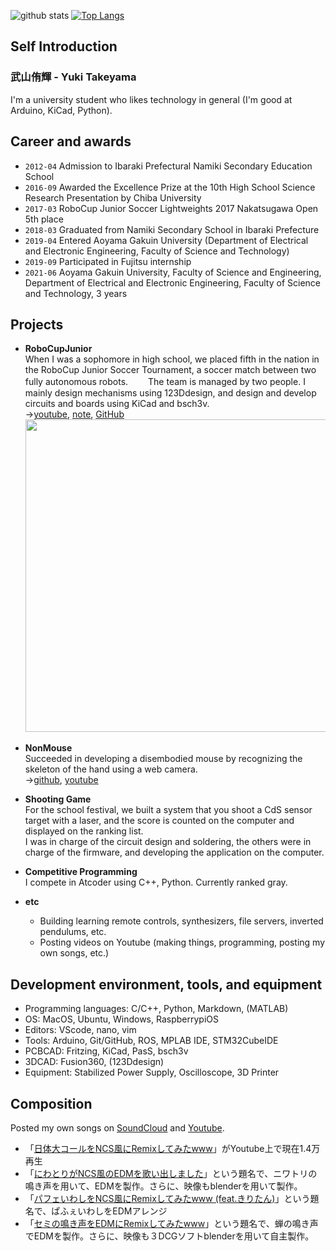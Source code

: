 <!--
### Hi there 👋


**takeyamayuki/takeyamayuki** is a ✨ _special_ ✨ repository because its `README.md` (this file) appears on your GitHub profile.

Here are some ideas to get you started:

- 🔭 I’m currently working on ...
- 🌱 I’m currently learning ...
- 👯 I’m looking to collaborate on ...
- 🤔 I’m looking for help with ...
- 💬 Ask me about ...
- 📫 How to reach me: ...
- 😄 Pronouns: ...
- ⚡ Fun fact: ...
-->
![github stats](https://github-readme-stats.vercel.app/api?username=takeyamayuki)
[![Top Langs](https://github-readme-stats.vercel.app/api/top-langs/?username=takeyamayuki)](https://github.com/anuraghazra/github-readme-stats)  

## Self Introduction
### 武山侑輝 - Yuki Takeyama  
I'm a university student who likes technology in general (I'm good at Arduino, KiCad, Python).

## Career and awards
* `2012-04` Admission to Ibaraki Prefectural Namiki Secondary Education School
* `2016-09` Awarded the Excellence Prize at the 10th High School Science Research Presentation by Chiba University 
* `2017-03` RoboCup Junior Soccer Lightweights 2017 Nakatsugawa Open 5th place  
* `2018-03` Graduated from Namiki Secondary School in Ibaraki Prefecture  
* `2019-04` Entered Aoyama Gakuin University (Department of Electrical and Electronic Engineering, Faculty of Science and Technology)
* `2019-09` Participated in Fujitsu internship   
* `2021-06` Aoyama Gakuin University, Faculty of Science and Engineering, Department of Electrical and Electronic Engineering, Faculty of Science and Technology, 3 years    

## Projects
* **RoboCupJunior**    
When I was a sophomore in high school, we placed fifth in the nation in the RoboCup Junior Soccer Tournament, a soccer match between two fully autonomous robots.　　 The team is managed by two people. I mainly design mechanisms using 123Ddesign, and design and develop circuits and boards using KiCad and bsch3v.  
→[youtube](https://www.youtube.com/playlist?list=PLkEBRGnKNUILFJv4zKvQkQi69NoT-_FYg), [note](https://note.com/spinach_egg/n/n5938fe6f424b), [GitHub](https://github.com/takeyamayuki/RCJ_Japan_Soccer2017_PCB)  
  <img src="https://user-images.githubusercontent.com/22733958/126577854-11db00ce-e076-48a0-ace8-57b6481a140b.JPG" width="500">
<!--　![0894](https://user-images.githubusercontent.com/22733958/126577854-11db00ce-e076-48a0-ace8-57b6481a140b.JPG)-->


* **NonMouse**    
Succeeded in developing a disembodied mouse by recognizing the skeleton of the hand using a web camera.  
→[github](https://github.com/takeyamayuki/NonMouse2), [youtube](https://youtu.be/ufvOJUTCF8M)  


* **Shooting Game**  
For the school festival, we built a system that you shoot a CdS sensor target with a laser, and the score is counted on the computer and displayed on the ranking list.  
I was in charge of the circuit design and soldering, the others were in charge of the firmware, and developing the application on the computer.  


* **Competitive Programming**  
I compete in Atcoder using C++, Python. Currently ranked gray.  

* **etc**  
  * Building learning remote controls, synthesizers, file servers, inverted pendulums, etc.  
  * Posting videos on Youtube (making things, programming, posting my own songs, etc.)

## Development environment, tools, and equipment
* Programming languages: C/C++, Python, Markdown, (MATLAB)  
* OS: MacOS, Ubuntu, Windows, RaspberrypiOS  
* Editors: VScode, nano, vim  
* Tools: Arduino, Git/GitHub, ROS, MPLAB IDE, STM32CubeIDE  
* PCBCAD: Fritzing, KiCad, PasS, bsch3v  
* 3DCAD: Fusion360, (123Ddesign)      
* Equipment: Stabilized Power Supply, Oscilloscope, 3D Printer


## Composition
Posted my own songs on [SoundCloud](https://soundcloud.com/takeyamadesu) and [Youtube](https://www.youtube.com/channel/UC2Ijyce-DOkMKqagTPDZleg).  
* 「[日体大コールをNCS風にRemixしてみたwww](https://www.youtube.com/watch?v=4RMUM_g9-A8)」がYoutube上で現在1.4万再生  
* 「[にわとりがNCS風のEDMを歌い出しました](https://youtu.be/6ET-LOTNuJA)」という題名で、ニワトリの鳴き声を用いて、EDMを製作。さらに、映像もblenderを用いて製作。
* 「[パフェいわしをNCS風にRemixしてみたwww (feat.きりたん)](https://youtu.be/u1lYUsXILzE)」という題名で、ぱふぇいわしをEDMアレンジ
* 「[セミの鳴き声をEDMにRemixしてみたwww](https://youtu.be/ZytECgMGO9s)」という題名で、蝉の鳴き声でEDMを製作。さらに、映像も３DCGソフトblenderを用いて自主製作。


